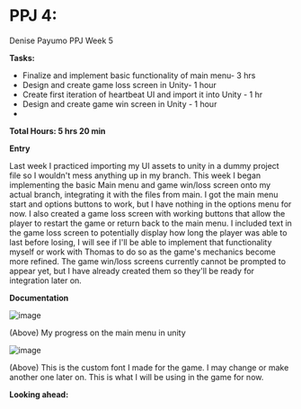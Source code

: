 # PPJ 4: 
Denise Payumo PPJ Week 5

**Tasks:**

- Finalize and implement basic functionality of main menu- 3 hrs
- Design and create game loss screen in Unity- 1 hour
- Create first iteration of heartbeat UI and import it into Unity - 1 hr
- Design and create game win screen in Unity - 1 hour
- 

**Total Hours: 5 hrs 20 min**

**Entry** 

Last week I practiced importing my UI assets to unity in a dummy project file so I wouldn't mess anything up in my branch. This week I began implementing the basic Main menu and game win/loss screen onto my actual branch, integrating it with the files from main. I got the main menu start and options buttons to work, but I have nothing in the options menu for now. I also created a game loss screen with working buttons that allow the player to restart the game or return back to the main menu. I included text in the game loss screen to potentially display how long the player was able to last before losing, I will see if I'll be able to implement that functionality myself or work with Thomas to do so as the game's mechanics become more refined. The game win/loss screens currently cannot be prompted to appear yet, but I have already created them so they'll be ready for integration later on.

**Documentation**

![image](https://github.com/user-attachments/assets/ba2f73f5-d247-4ddd-b3f0-761170ed9674)


(Above) My progress on the main menu in unity

![image](https://github.com/user-attachments/assets/6fd92b46-9964-44e1-abcb-443f20c585fd)


(Above) This is the custom font I made for the game. I may change or make another one later on. This is what I will be using in the game for now.



**Looking ahead:**

